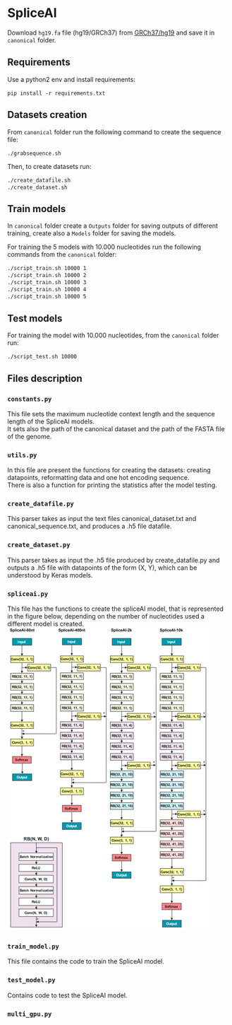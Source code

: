 # SpliceAI

Download ```hg19.fa``` file (hg19/GRCh37) from [GRCh37/hg19](http://hgdownload.cse.ucsc.edu/goldenPath/hg19/bigZips/hg19.fa.gz) and save it in ```canonical``` folder.

## Requirements
Use a python2 env and install requirements:
```
pip install -r requirements.txt
```

## Datasets creation
From ```canonical``` folder run the following command to create the sequence file:

```
./grabsequence.sh
```
Then, to create datasets run:

```
./create_datafile.sh  
./create_dataset.sh
``` 
## Train models
In ```canonical``` folder create a ```Outputs``` folder for saving outputs of different training, create also a ```Models``` folder for saving the models.

For training the 5 models with 10.000 nucleotides run the following commands from the ```canonical``` folder:
```
./script_train.sh 10000 1
./script_train.sh 10000 2
./script_train.sh 10000 3
./script_train.sh 10000 4
./script_train.sh 10000 5
```
## Test models
For training the model with 10.000 nucleotides, from the ```canonical``` folder run:
```
./script_test.sh 10000
```

## Files description 
### ```constants.py```
This file sets the maximum nucleotide context length and the sequence length of the SpliceAI models.  
It sets also the path of the canonical dataset and the path of the FASTA file of the genome.
### ```utils.py```
In this file are present the functions for creating the datasets: creating datapoints, reformatting data and one hot encoding sequence.   
There is also a function for printing the statistics after the model testing.
### ```create_datafile.py```
This parser takes as input the text files canonical_dataset.txt and canonical_sequence.txt, and produces a .h5 file datafile.
### ```create_dataset.py```
This parser takes as input the .h5 file produced by create_datafile.py and outputs a .h5 file with datapoints of the form (X, Y), which can be understood by Keras models.
### ```spliceai.py```
This file has the functions to create the spliceAI model, that is represented in the figure below, depending on the number of nucleotides used a different model is created.
![alt text](https://raw.githubusercontent.com/lucafumagalli/spliceai-thesis/main/images/architectures.png?token=ACTSO2SZZRLJ7X57S7FGR3LBPF3TK)
### ```train_model.py```
This file contains the code to train the SpliceAI model.
### ```test_model.py```
Contains code to test the SpliceAI model.
### ```multi_gpu.py```


